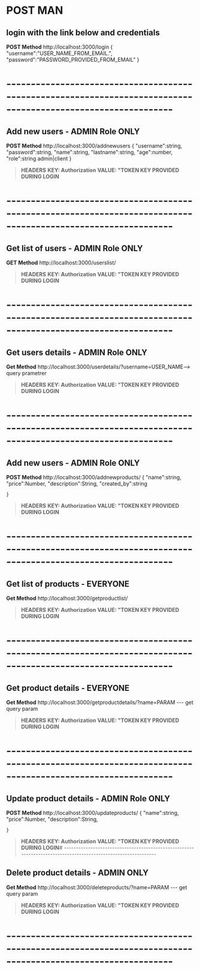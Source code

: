 # POST MAN
## login with the link below and credentials
**POST Method**
http://localhost:3000/login
{
       "username":"USER_NAME_FROM_EMAIL.",
        "password":"PASSWORD_PROVIDED_FROM_EMAIL"
}

# --------------------------------------------------------------------------------------------------------------
## Add new users - ADMIN Role ONLY
**POST Method**
http://localhost:3000/addnewusers
 {
                "username":string,
               "password":string,
               "name":string,
               "lastname":string,
               "age":number,
               "role":string admin|client
    }

> **HEADERS**
> **KEY: Authorization**
> **VALUE: "TOKEN KEY PROVIDED DURING LOGIN**
# --------------------------------------------------------------------------------------------------------------
## Get list of users - ADMIN Role ONLY
**GET Method**
http://localhost:3000/userslist/
> **HEADERS**
> **KEY: Authorization**
> **VALUE: "TOKEN KEY PROVIDED DURING LOGIN**
# --------------------------------------------------------------------------------------------------------------
## Get users details - ADMIN Role ONLY
**Get Method**
http://localhost:3000/userdetails/?username=USER_NAME--> query prametrer
> **HEADERS**
> **KEY: Authorization**
> **VALUE: "TOKEN KEY PROVIDED DURING LOGIN**
# --------------------------------------------------------------------------------------------------------------
## Add new users - ADMIN Role ONLY
**POST Method**
http://localhost:3000/addnewproducts/
 {
        "name":string,
        "price":Number,
        "description":String,
        "created_by":string
        
    }

> **HEADERS**
> **KEY: Authorization**
> **VALUE: "TOKEN KEY PROVIDED DURING LOGIN**
# --------------------------------------------------------------------------------------------------------------
## Get list of products - EVERYONE
**Get Method**
http://localhost:3000/getproductlist/
> **HEADERS**
> **KEY: Authorization**
> **VALUE: "TOKEN KEY PROVIDED DURING LOGIN**
# --------------------------------------------------------------------------------------------------------------
## Get product details - EVERYONE
**Get Method**
http://localhost:3000/getproductdetails/?name=PARAM --- get query param
> **HEADERS**
> **KEY: Authorization**
> **VALUE: "TOKEN KEY PROVIDED DURING LOGIN**
# --------------------------------------------------------------------------------------------------------------
## Update product details - ADMIN Role ONLY
**POST Method**
http://localhost:3000/updateproducts/
 {
        "name":string,
        "price":Number,
        "description":String,
      
        
    }

> **HEADERS**
> **KEY: Authorization**
> **VALUE: "TOKEN KEY PROVIDED DURING LOGIN**# --------------------------------------------------------------------------------------------------------------
## Delete product details - ADMIN ONLY
**Get Method**
http://localhost:3000/deleteproducts/?name=PARAM --- get query param
> **HEADERS**
> **KEY: Authorization**
> **VALUE: "TOKEN KEY PROVIDED DURING LOGIN**
# --------------------------------------------------------------------------------------------------------------